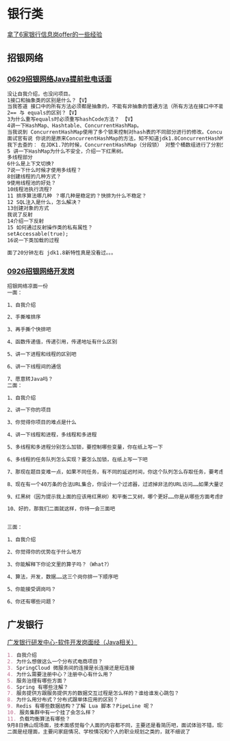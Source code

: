 # 银行类


[拿了6家银行信息岗offer的一些经验](https://www.nowcoder.com/discuss/279368)

## 招银网络
### [0629招银网络Java提前批电话面](https://www.nowcoder.com/discuss/444833)
```markdown
没让自我介绍，也没问项目。
1接口和抽象类的区别是什么？【V】
当我答道 接口中的所有方法必须都是抽象的，不能有非抽象的普通方法（所有方法在接口中不能有实现），面试官问我，有没有了解过jdk1.8的新特性，这个我是真没专门看过，他说接口在1.8中可以有实现方法了，并让我多了解1.8新特性。
2== 与 equals的区别？【V】
3为什么重写equals时必须重写hashCode方法？ 【V】
4讲一下HashMap、Hashtable、ConcurrentHashMap。
当我说到 ConcurrentHashMap使用了多个锁来控制对hash表的不同部分进行的修改。ConcurrentHashMap内部使用段(Segment)来表示这些不同的部分。。。
面试官有说 你说的是原来ConcurrentHashMap的方法，知不知道jdk1.8ConcurrentHashMap的新特性，又让我多了解1.8新特性。
我下去查的： 在JDK1.7的时候，ConcurrentHashMap（分段锁） 对整个桶数组进行了分割分段(Segment)，每一把锁只锁容器其中一部分数据，多线程访问容器里不同数据段的数据，就不会存在锁竞争，提高并发访问率。 到了 JDK1.8 的时候已经摒弃了Segment的概念，而是直接用 Node 数组+链表+红黑树的数据结构来实现，并发控制使用 synchronized 和 CAS 来操作。
5 讲一下HashMap为什么不安全，介绍一下红黑树。
多线程部分
6什么是上下文切换?
7说一下什么时候才使用多线程？
8创建线程的几种方式？
9使用线程池的好处？
10线程池执行流程?
11 排序算法哪几种 ？哪几种是稳定的？快排为什么不稳定？
12 SQL注入是什么，怎么解决？
13创建对象的方式
我说了反射
14介绍一下反射
15 如何通过反射操作类的私有属性？
setAccessable(true);
16说一下类加载的过程

面了20分钟左右 jdk1.8新特性真是没看过。。。
```
### [0926招银网络开发岗](https://www.nowcoder.com/discuss/283855)
```markdown
招银网络凉面一份
一面：

1、自我介绍

2、手撕堆排序

3、再手撕个快排吧

4、函数传递值，传递引用，传递地址有什么区别

5、讲一下进程和线程的区别吧

6、讲一下线程间的通信

7、愿意转Java吗？
二面：

1、自我介绍

2、讲一下你的项目

3、你觉得你项目的难点是什么

4、讲一下线程和进程，多线程和多进程

5、多线程和多进程分别怎么加锁，要控制哪些变量，你在纸上写一下

6、多线程的任务队列怎么实现？要怎么加锁，在纸上写一下吧

7、那现在题目变难一点，如果不同任务，有不同的延迟时间，你这个队列怎么存取任务，要考虑哪些因素？在纸上写一下吧

8、现在有一个40万条的合法URL集合，你设计一个过滤器，过滤掉非法的URL访问……如果大量访问并发，你怎么处理

9、红黑树（因为提示我上面的应该用红黑树）和平衡二叉树，哪个更好……你是从哪些方面考虑的

10、好的，那我们二面就这样，你待一会三面吧


三面：

1、自我介绍

2、你觉得你的优势在于什么地方

3、你能解释下你论文里的算子吗？（What?）

4、算法，开发，数据……这三个岗你排一下顺序吧

5、你能接受调岗吗？

6、你还有哪些问题？
```
## 广发银行
[广发银行研发中心-软件开发岗面经（Java相关）](https://www.nowcoder.com/discuss/254365)
```markdown
1. 自我介绍
2. 为什么想做这么一个分布式电商项目？
3. SpringCloud 微服务间的连接是长连接还是短连接
4. 为什么需要注册中心？注册中心有什么用？
5. 服务治理有哪些方面？
6. Spring 有哪些注解？
7. 服务提供方跟服务提供方的数据交互过程是怎么样的？谁给谁发心跳包？
8. 为什么用分布式？分布式跟单体应用的区别？
9. Redis 有哪些数据结构？了解 Lua 脚本？PipeLine 呢？
10. 服务集群中有一个挂了会怎么样？
11. 负载均衡算法有哪些？
9月8日佛山现场面，技术面感觉每个人面的内容都不同，主要还是看简历吧，面试体验不错，现场有吃有喝，招呼周到。
二面是经理面，主要问家庭情况、学校情况和个人的职业规划之类的，就不细说了
```

##